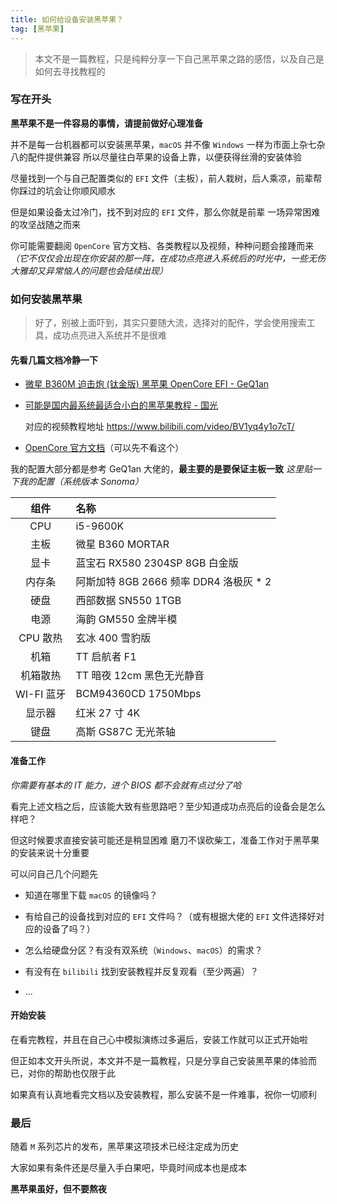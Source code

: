 ```yaml
---
title: 如何给设备安装黑苹果？
tag: [黑苹果]
---
```


> 本文不是一篇教程，只是纯粹分享一下自己黑苹果之路的感悟，以及自己是如何去寻找教程的

### 写在开头

**黑苹果不是一件容易的事情，请提前做好心理准备**

并不是每一台机器都可以安装黑苹果，`macOS` 并不像 `Windows` 一样为市面上杂七杂八的配件提供兼容
所以尽量往白苹果的设备上靠，以便获得丝滑的安装体验

尽量找到一个与自己配置类似的 `EFI` 文件（主板），前人栽树，后人乘凉，前辈帮你踩过的坑会让你顺风顺水

但是如果设备太过冷门，找不到对应的 `EFI` 文件，那么你就是前辈
一场异常困难的攻坚战随之而来

你可能需要翻阅 `OpenCore` 官方文档、各类教程以及视频，种种问题会接踵而来
_（它不仅仅会出现在你安装的那一阵，在成功点亮进入系统后的时光中，一些无伤大雅却又异常恼人的问题也会陆续出现）_

### 如何安装黑苹果

> 好了，别被上面吓到，其实只要随大流，选择对的配件，学会使用搜索工具，成功点亮进入系统并不是很难

#### 先看几篇文档冷静一下

- [微星 B360M 迫击炮 (钛金版) 黑苹果 OpenCore EFI - GeQ1an](https://github.com/GeQ1an/MSI-B360M-MORTAR-HACKINTOSH-OPENCORE-EFI)

- [可能是国内最系统最适合小白的黑苹果教程 - 国光](https://apple.sqlsec.com/)

  对应的视频教程地址 <https://www.bilibili.com/video/BV1yq4y1o7cT/>

- [OpenCore 官方文档](https://dortania.github.io/OpenCore-Install-Guide/)（可以先不看这个）

我的配置大部分都是参考 GeQ1an 大佬的，**最主要的是要保证主板一致**
_这里贴一下我的配置（系统版本 Sonoma）_

|    组件    | 名称                            |
| :------: | :---------------------------- |
|    CPU   | i5-9600K                      |
|    主板    | 微星 B360 MORTAR                |
|    显卡    | 蓝宝石 RX580 2304SP 8GB 白金版      |
|    内存条   | 阿斯加特 8GB 2666 频率 DDR4 洛极灰 * 2 |
|    硬盘    | 西部数据 SN550 1TGB               |
|    电源    | 海韵 GM550 金牌半模                 |
|  CPU 散热  | 玄冰 400 雪豹版                    |
|    机箱    | TT 启航者 F1                     |
|   机箱散热   | TT 暗夜 12cm 黑色无光静音             |
| WI-FI 蓝牙 | BCM94360CD 1750Mbps           |
|    显示器   | 红米 27 寸 4K                    |
|    键盘    | 高斯 GS87C 无光茶轴                 |

#### 准备工作

_你需要有基本的 IT 能力，进个 BIOS 都不会就有点过分了哈_

看完上述文档之后，应该能大致有些思路吧？至少知道成功点亮后的设备会是怎么样吧？

但这时候要求直接安装可能还是稍显困难
磨刀不误砍柴工，准备工作对于黑苹果的安装来说十分重要

可以问自己几个问题先

- 知道在哪里下载 `macOS` 的镜像吗？

- 有给自己的设备找到对应的 `EFI` 文件吗？（或有根据大佬的 `EFI` 文件选择好对应的设备了吗？）

- 怎么给硬盘分区？有没有双系统（`Windows`、`macOS`）的需求？

- 有没有在 `bilibili` 找到安装教程并反复观看（至少两遍）？

- ...

#### 开始安装

在看完教程，并且在自己心中模拟演练过多遍后，安装工作就可以正式开始啦

但正如本文开头所说，本文并不是一篇教程，只是分享自己安装黑苹果的体验而已，对你的帮助也仅限于此

如果真有认真地看完文档以及安装教程，那么安装不是一件难事，祝你一切顺利

### 最后

随着 `M` 系列芯片的发布，黑苹果这项技术已经注定成为历史

大家如果有条件还是尽量入手白果吧，毕竟时间成本也是成本

**黑苹果虽好，但不要熬夜**
